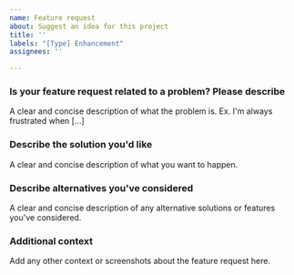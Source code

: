 ```yaml
---
name: Feature request
about: Suggest an idea for this project
title: ''
labels: "[Type] Enhancement"
assignees: ''

---
```


<!-- Thanks for contributing to Sensei Course Progress! Pick a clear title ("Lesson: Show complexity in individual lessons") and proceed. -->

### Is your feature request related to a problem? Please describe
A clear and concise description of what the problem is. Ex. I'm always frustrated when [...]

### Describe the solution you'd like
A clear and concise description of what you want to happen.

### Describe alternatives you've considered
A clear and concise description of any alternative solutions or features you've considered.

### Additional context
Add any other context or screenshots about the feature request here.
